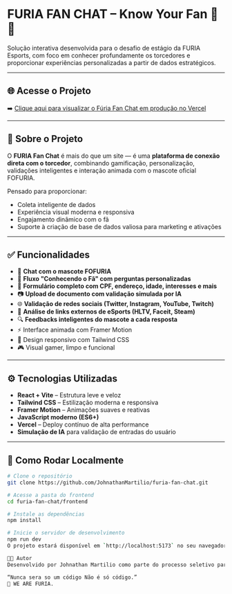 # FURIA FAN CHAT – Know Your Fan 🧠🔥

Solução interativa desenvolvida para o desafio de estágio da FURIA Esports, com foco em conhecer profundamente os torcedores e proporcionar experiências personalizadas a partir de dados estratégicos.

---

## 🌐 Acesse o Projeto

➡️ [Clique aqui para visualizar o Fúria Fan Chat em produção no Vercel](https://furia-fan-chat-git-main-johnathanmartilios-projects.vercel.app/)

---

## 📌 Sobre o Projeto

O **FURIA Fan Chat** é mais do que um site — é uma **plataforma de conexão direta com o torcedor**, combinando gamificação, personalização, validações inteligentes e interação animada com o mascote oficial FOFURIA.

Pensado para proporcionar:
- Coleta inteligente de dados
- Experiência visual moderna e responsiva
- Engajamento dinâmico com o fã
- Suporte à criação de base de dados valiosa para marketing e ativações

---

## ✅ Funcionalidades

- 💬 **Chat com o mascote FOFURIA**  
- 🧠 **Fluxo "Conhecendo o Fã" com perguntas personalizadas**  
- 📝 **Formulário completo com CPF, endereço, idade, interesses e mais**  
- 📷 **Upload de documento com validação simulada por IA**  
- 🌐 **Validação de redes sociais (Twitter, Instagram, YouTube, Twitch)**  
- 🔗 **Análise de links externos de eSports (HLTV, Faceit, Steam)**  
- 🔍 **Feedbacks inteligentes do mascote a cada resposta**  
- ⚡ Interface animada com Framer Motion  
- 🎨 Design responsivo com Tailwind CSS  
- 🎮 Visual gamer, limpo e funcional

---

## ⚙️ Tecnologias Utilizadas

- **React + Vite** – Estrutura leve e veloz  
- **Tailwind CSS** – Estilização moderna e responsiva  
- **Framer Motion** – Animações suaves e reativas  
- **JavaScript moderno (ES6+)**  
- **Vercel** – Deploy contínuo de alta performance  
- **Simulação de IA** para validação de entradas do usuário

---

## 🚀 Como Rodar Localmente

```bash
# Clone o repositório
git clone https://github.com/JohnathanMartilio/furia-fan-chat.git

# Acesse a pasta do frontend
cd furia-fan-chat/frontend

# Instale as dependências
npm install

# Inicie o servidor de desenvolvimento
npm run dev
O projeto estará disponível em `http://localhost:5173` no seu navegador.

👨‍💻 Autor
Desenvolvido por Johnathan Martilio como parte do processo seletivo para a FURIA Esports – com paixão, técnica e visão estratégica para fortalecer a conexão entre torcedor e organização.

“Nunca sera so um código Não é só código.”
🖤 WE ARE FURIA.
